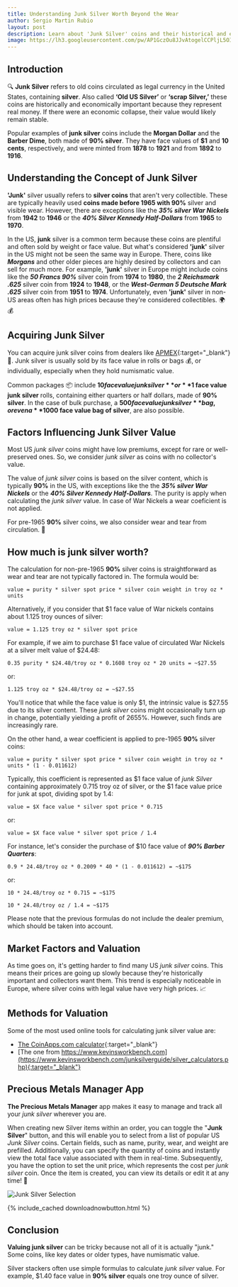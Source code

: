 ```yaml
---
title: Understanding Junk Silver Worth Beyond the Wear
author: Sergio Martin Rubio
layout: post
description: Learn about 'Junk Silver' coins and their historical and economic importance. Find out how their value is determined by their silver content and condition. Explore the differences in how people in the US and Europe view these coins. Keep reading to discover tools for managing and tracking 'Junk Silver' more effectively.
image: https://lh3.googleusercontent.com/pw/AP1GczOu8JJvAtogelCCPljL5OITEJlr2NpSDKsTwA0YXCsrseq2EEjzV9tVftJzA3O5mRaI-J6VT2Sq_oEt_5Fh_RDfGrEV-Rp7tAAXDuv7d_73TJaRkw_AQsMqLVmKo6bBd-f_8qwI_RWqmpj55ABNOsgu=w1200-h628-s-no-gm?authuser=0
---
```


## Introduction

🔍 **Junk Silver** refers to old coins circulated as legal currency in the United States, containing **silver**. Also called **‘Old US Silver’** or **‘scrap Silver,’** these coins are historically and economically important because they represent real money. If there were an economic collapse, their value would likely remain stable.

Popular examples of **junk silver** coins include the **Morgan Dollar** and the **Barber Dime**, both made of **90% silver**. They have face values of **$1** and **10 cents**, respectively, and were minted from **1878** to **1921** and from **1892** to **1916**.

## Understanding the Concept of Junk Silver

**'Junk'** silver usually refers to **silver coins** that aren't very collectible. These are typically heavily used **coins made before 1965 with 90%** silver and visible wear. However, there are exceptions like the ***35% silver War Nickels*** from **1942** to **1946** or the ***40% Silver Kennedy Half-Dollars*** from **1965** to **1970**.

In the US, **junk** silver is a common term because these coins are plentiful and often sold by weight or face value. But what's considered **'junk'** silver in the US might not be seen the same way in Europe. There, coins like ***Morgans*** and other older pieces are highly desired by collectors and can sell for much more. For example, **'junk'** silver in Europe might include coins like the ***50 Francs 90%*** silver coin from **1974** to **1980**, the ***2 Reichsmark .625*** silver coin from **1924** to **1948**, or the ***West-German 5 Deutsche Mark .625*** silver coin from **1951** to **1974**. Unfortunately, even **'junk'** silver in non-US areas often has high prices because they're considered collectibles. 🌍💰

## Acquiring Junk Silver

You can acquire junk silver coins from dealers like [APMEX](https://www.apmex.com/category/25800/junk-silver-coins-35-40-90-silver){:target="_blank"} 🛒. Junk silver is usually sold by its face value in rolls or bags 💰, or individually, especially when they hold numismatic value.

Common packages 📦 include **$10 face value junk silver** or **$1 face value junk silver** rolls, containing either quarters or half dollars, made of **90% silver**. In the case of bulk purchase, a **$500 face value junk silver** bag, or even a **$1000 face value bag of silver**, are also possible.

## Factors Influencing Junk Silver Value

Most US *junk silver* coins might have low premiums, except for rare or well-preserved ones. So, we consider *junk silver* as coins with no collector's value.

The value of *junk silver* coins is based on the silver content, which is typically **90%** in the US, with exceptions like the the ***35% silver War Nickels*** or the ***40% Silver Kennedy Half-Dollars***. The purity is apply when calculating the *junk silver* value. In case of War Nickels a wear coeficient is not applied.

For pre-1965 **90%** silver coins, we also consider wear and tear from circulation. 🔄

## How much is junk silver worth?

The calculation for non-pre-1965 **90%** silver coins is straightforward as wear and tear are not typically factored in. The formula would be:

```
value = purity * silver spot price * silver coin weight in troy oz * units
```

Alternatively, if you consider that $1 face value of War nickels contains about 1.125 troy ounces of silver:

```
value = 1.125 troy oz * silver spot price
```

For example, if we aim to purchase $1 face value of circulated War Nickels at a silver melt value of $24.48:

```
0.35 purity * $24.48/troy oz * 0.1608 troy oz * 20 units = ~$27.55
```

or:

```
1.125 troy oz * $24.48/troy oz = ~$27.55
```

You'll notice that while the face value is only $1, the intrinsic value is $27.55 due to its silver content. These *junk silver* coins might occasionally turn up in change, potentially yielding a profit of 2655%. However, such finds are increasingly rare.

On the other hand, a wear coefficient is applied to pre-1965 **90%** silver coins:

```
value = purity * silver spot price * silver coin weight in troy oz * units * (1 - 0.011612)
```

Typically, this coefficient is represented as $1 face value of *junk Silver* containing approximately 0.715 troy oz of silver, or the $1 face value price for junk at spot, dividing spot by 1.4:

```
value = $X face value * silver spot price * 0.715
```

or:

```
value = $X face value * silver spot price / 1.4
```

For instance, let's consider the purchase of $10 face value of ***90% Barber Quarters***:

```
0.9 * 24.48/troy oz * 0.2009 * 40 * (1 - 0.011612) = ~$175
```

or:

```
10 * 24.48/troy oz * 0.715 = ~$175
```

```
10 * 24.48/troy oz / 1.4 = ~$175
```

Please note that the previous formulas do not include the dealer premium, which should be taken into account.

## Market Factors and Valuation

As time goes on, it's getting harder to find many US *junk silver* coins. This means their prices are going up slowly because they're historically important and collectors want them. This trend is especially noticeable in Europe, where silver coins with legal value have very high prices. 📈

## Methods for Valuation

Some of the most used online tools for calculating junk silver value are:

- [The CoinApps.com calculator](http://coinapps.com/silver/coin/calculator/){:target="_blank"}
- [The one from https://www.kevinsworkbench.com](https://www.kevinsworkbench.com/junksilverguide/silver_calculators.php){:target="_blank"}

## Precious Metals Manager App

**The Precious Metals Manager** app makes it easy to manage and track all your *junk silver* wherever you are.

When creating new Silver items within an order, you can toggle the "**Junk Silver**" button, and this will enable you to select from a list of popular US *Junk Silver* coins. Certain fields, such as name, purity, wear, and weight are prefilled. Additionally, you can specify the quantity of coins and instantly view the total face value associated with them in real-time. Subsequently, you have the option to set the unit price, which represents the cost per *junk silver* coin. Once the item is created, you can view its details or edit it at any time! 🚀

<img class="img-fluid" src="https://lh3.googleusercontent.com/pw/AP1GczMiako-N8qWpbjMo3Tg9efQaDtfe9WjAsSY5oiZy0P5gua38ZaoDnAPiN1kNffNLu4qu44E6r444t9zpWhR8ezYwxjMBJmyg-pagY7XLb651iCgGQ_pnbskOR0zOOSlfzcDg8c-2kiXqdUtzTDnuNXP=w1920-h1080-s-no?authuser=1" alt="Junk Silver Selection" />

{% include_cached downloadnowbutton.html %}

## Conclusion

**Valuing junk silver** can be tricky because not all of it is actually "junk." Some coins, like key dates or older types, have numismatic value.

Silver stackers often use simple formulas to calculate *junk silver* value. For example, $1.40 face value in **90% silver** equals one troy ounce of silver.
